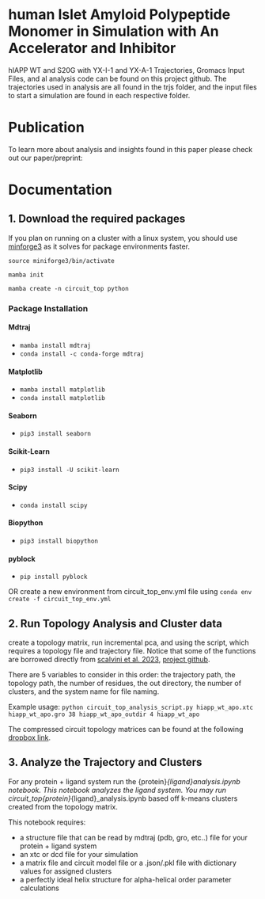 # human Islet Amyloid Polypeptide Monomer in Simulation with An Accelerator and Inhibitor  
hIAPP WT and S20G with YX-I-1 and YX-A-1
Trajectories, Gromacs Input Files, and al analysis code can be found on this project github. The trajectories used in analysis are all found in the trjs folder, and the input files to start a simulation are found in each respective folder. 

# Publication 
To learn more about analysis and insights found in this paper please check out our paper/preprint:

# Documentation 

## 1. Download the required packages 

If you plan on running on a cluster with a linux system, you should use [minforge3](https://github.com/conda-forge/miniforge?tab=readme-ov-file) as it solves for package environments faster. 

`source miniforge3/bin/activate`

`mamba init`

`mamba create -n circuit_top python`

### Package Installation

#### Mdtraj
- `mamba install mdtraj`
- `conda install -c conda-forge mdtraj`

#### Matplotlib
- `mamba install matplotlib`
- `conda install matplotlib`

#### Seaborn
- `pip3 install seaborn`

#### Scikit-Learn
- `pip3 install -U scikit-learn`

#### Scipy
- `conda install scipy`

#### Biopython
- `pip3 install biopython`

#### pyblock
- `pip install pyblock`


OR create a new environment from circuit_top_env.yml file using `conda env create -f circuit_top_env.yml`

## 2. Run Topology Analysis and Cluster data 
create a topology matrix, run incremental pca, and using the script, which requires a topology file and trajectory file. Notice that some of the functions are borrowed directly from [scalvini et al. 2023]( https://pubs.acs.org/doi/10.1021/acs.jcim.3c00391), [project github](https://github.com/circuittopology/dynamic_circuit_topology). 

There are 5 variables to consider in this order: the trajectory path, the topology path, the number of residues, the out directory, the number of clusters, and the system name for file naming. 

Example usage: `python circuit_top_analysis_script.py hiapp_wt_apo.xtc hiapp_wt_apo.gro 38 hiapp_wt_apo_outdir 4 hiapp_wt_apo`

The compressed circuit topology matrices can be found at the following [dropbox link](https://tinyurl.com/hIAPP-topology-matrices "dropbox link").

## 3. Analyze the Trajectory and Clusters
For any protein + ligand system run the {protein}_{ligand}_analysis.ipynb notebook. This notebook analyzes the ligand system. You may run circuit_top_{protein}_{ligand}_analysis.ipynb based off k-means clusters created from the topology matrix. 

This notebook requires: 
- a structure file that can be read by mdtraj (pdb, gro, etc..) file for your protein + ligand system
- an xtc or dcd file for your simulation
- a matrix file and circuit model file or a .json/.pkl file with dictionary values for assigned clusters
- a perfectly ideal helix structure for alpha-helical order parameter calculations
